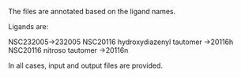 The files are annotated based on the ligand names.

Ligands are:

NSC232005->232005
NSC20116 hydroxydiazenyl tautomer ->20116h
NSC20116 nitroso tautomer ->20116n

In all cases, input and output files are provided.
